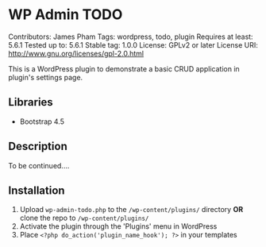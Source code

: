 # WP Admin TODO
Contributors: James Pham
Tags: wordpress, todo, plugin
Requires at least: 5.6.1
Tested up to: 5.6.1
Stable tag: 1.0.0
License: GPLv2 or later
License URI: http://www.gnu.org/licenses/gpl-2.0.html

This is a WordPress plugin to demonstrate a basic CRUD application in plugin's settings page.

## Libraries
* Bootstrap 4.5

## Description

To be continued....

## Installation 

1. Upload `wp-admin-todo.php` to the `/wp-content/plugins/` directory **OR** clone the repo to `/wp-content/plugins/` 
1. Activate the plugin through the 'Plugins' menu in WordPress
1. Place `<?php do_action('plugin_name_hook'); ?>` in your templates

